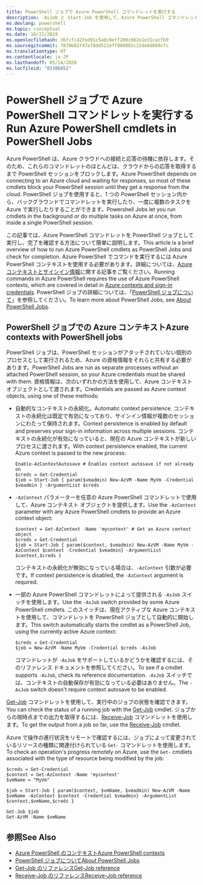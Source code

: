 ```yaml
---
title: PowerShell ジョブで Azure PowerShell コマンドレットを実行する
description: -AsJob と Start-Job を使用して、Azure PowerShell コマンドレットを並列で、またはバックグラウンド タスクとして実行する方法について説明します。
ms.devlang: powershell
ms.topic: conceptual
ms.date: 10/21/2019
ms.openlocfilehash: 36fcfc42fed91c5a0c8eff200c662e1e31cacfb9
ms.sourcegitcommit: 7839b82f47ef8dd522eff900081c22de0d089cfc
ms.translationtype: HT
ms.contentlocale: ja-JP
ms.lasthandoff: 05/14/2020
ms.locfileid: "83386852"
---
```

# <a name="run-azure-powershell-cmdlets-in-powershell-jobs"></a><span data-ttu-id="d931b-103">PowerShell ジョブで Azure PowerShell コマンドレットを実行する</span><span class="sxs-lookup"><span data-stu-id="d931b-103">Run Azure PowerShell cmdlets in PowerShell Jobs</span></span>

<span data-ttu-id="d931b-104">Azure PowerShell は、Azure クラウドへの接続と応答の待機に依存します。そのため、これらのコマンドレットのほとんどは、クラウドからの応答を取得するまで PowerShell セッションをブロックします。</span><span class="sxs-lookup"><span data-stu-id="d931b-104">Azure PowerShell depends on connecting to an Azure cloud and waiting for responses, so most of these cmdlets block your PowerShell session until they get a response from the cloud.</span></span>
<span data-ttu-id="d931b-105">PowerShell ジョブを使用すると、1 つの PowerShell セッション内から、バックグラウンドでコマンドレットを実行したり、一度に複数のタスクを Azure で実行したりすることができます。</span><span class="sxs-lookup"><span data-stu-id="d931b-105">Powershell Jobs let you run cmdlets in the background or do multiple tasks on Azure at once, from inside a single PowerShell session.</span></span>

<span data-ttu-id="d931b-106">この記事では、Azure PowerShell コマンドレットを PowerShell ジョブとして実行し、完了を確認する方法について簡単に説明します。</span><span class="sxs-lookup"><span data-stu-id="d931b-106">This article is a brief overview of how to run Azure PowerShell cmdlets as PowerShell Jobs and check for completion.</span></span> <span data-ttu-id="d931b-107">Azure PowerShell でコマンドを実行するには Azure PowerShell コンテキストを使用する必要があります。詳細については、[Azure コンテキストとサインイン情報](context-persistence.md)に関する記事をご覧ください。</span><span class="sxs-lookup"><span data-stu-id="d931b-107">Running commands in Azure PowerShell requires the use of Azure PowerShell contexts, which are covered in detail in [Azure contexts and sign-in credentials](context-persistence.md).</span></span>
<span data-ttu-id="d931b-108">PowerShell ジョブの詳細については、「[PowerShell ジョブについて](/powershell/module/microsoft.powershell.core/about/about_jobs)」を参照してください。</span><span class="sxs-lookup"><span data-stu-id="d931b-108">To learn more about PowerShell Jobs, see [About PowerShell Jobs](/powershell/module/microsoft.powershell.core/about/about_jobs).</span></span>

## <a name="azure-contexts-with-powershell-jobs"></a><span data-ttu-id="d931b-109">PowerShell ジョブでの Azure コンテキスト</span><span class="sxs-lookup"><span data-stu-id="d931b-109">Azure contexts with PowerShell jobs</span></span>

<span data-ttu-id="d931b-110">PowerShell ジョブは、PowerShell セッションがアタッチされていない個別のプロセスとして実行されるため、Azure の資格情報をそれらと共有する必要があります。</span><span class="sxs-lookup"><span data-stu-id="d931b-110">PowerShell Jobs are run as separate processes without an attached PowerShell session, so your Azure credentials must be shared with them.</span></span> <span data-ttu-id="d931b-111">資格情報は、次のいずれかの方法を使用して、Azure コンテキスト オブジェクトとして渡されます。</span><span class="sxs-lookup"><span data-stu-id="d931b-111">Credentials are passed as Azure context objects, using one of these methods:</span></span>

* <span data-ttu-id="d931b-112">自動的なコンテキストの永続化。</span><span class="sxs-lookup"><span data-stu-id="d931b-112">Automatic context persistence.</span></span> <span data-ttu-id="d931b-113">コンテキストの永続化は既定で有効になっており、サインイン情報が複数のセッションにわたって保持されます。</span><span class="sxs-lookup"><span data-stu-id="d931b-113">Context persistence is enabled by default and preserves your sign-in information across multiple sessions.</span></span> <span data-ttu-id="d931b-114">コンテキストの永続化が有効になっていると、現在の Azure コンテキストが新しいプロセスに渡されます。</span><span class="sxs-lookup"><span data-stu-id="d931b-114">With context persistence enabled, the current Azure context is passed to the new process:</span></span>

  ```azurepowershell-interactive
  Enable-AzContextAutosave # Enables context autosave if not already on
  $creds = Get-Credential
  $job = Start-Job { param($vmadmin) New-AzVM -Name MyVm -Credential $vmadmin } -ArgumentList $creds
  ```

* <span data-ttu-id="d931b-115">`-AzContext` パラメーターを任意の Azure PowerShell コマンドレットで使用して、Azure コンテキスト オブジェクトを提供します。</span><span class="sxs-lookup"><span data-stu-id="d931b-115">Use the `-AzContext` parameter with any Azure PowerShell cmdlets to provide an Azure context object:</span></span>

  ```azurepowershell-interactive
  $context = Get-AzContext -Name 'mycontext' # Get an Azure context object
  $creds = Get-Credential
  $job = Start-Job { param($context, $vmadmin) New-AzVM -Name MyVm -AzContext $context -Credential $vmadmin} -ArgumentList $context,$creds }
  ```

  <span data-ttu-id="d931b-116">コンテキストの永続化が無効になっている場合は、`-AzContext` 引数が必要です。</span><span class="sxs-lookup"><span data-stu-id="d931b-116">If context persistence is disabled, the `-AzContext` argument is required.</span></span>

* <span data-ttu-id="d931b-117">一部の Azure PowerShell コマンドレットによって提供される `-AsJob` スイッチを使用します。</span><span class="sxs-lookup"><span data-stu-id="d931b-117">Use the `-AsJob` switch provided by some Azure PowerShell cmdlets.</span></span> <span data-ttu-id="d931b-118">このスイッチは、現在アクティブな Azure コンテキストを使用して、コマンドレットを PowerShell ジョブとして自動的に開始します。</span><span class="sxs-lookup"><span data-stu-id="d931b-118">This switch automatically starts the cmdlet as a PowerShell Job, using the currently active Azure context:</span></span>

  ```azurepowershell-interactive
  $creds = Get-Credential
  $job = New-AzVM -Name MyVm -Credential $creds -AsJob
  ```

  <span data-ttu-id="d931b-119">コマンドレットが `-AsJob` をサポートしているかどうかを確認するには、そのリファレンス ドキュメントを参照してください。</span><span class="sxs-lookup"><span data-stu-id="d931b-119">To see if a cmdlet supports `-AsJob`, check its reference documentation.</span></span> <span data-ttu-id="d931b-120">`-AsJob` スイッチでは、コンテキストの自動保存が有効になっている必要はありません。</span><span class="sxs-lookup"><span data-stu-id="d931b-120">The `-AsJob` switch doesn't require context autosave to be enabled.</span></span>

<span data-ttu-id="d931b-121">[Get-Job](/powershell/module/microsoft.powershell.core/get-job) コマンドレットを使用して、実行中のジョブの状態を確認できます。</span><span class="sxs-lookup"><span data-stu-id="d931b-121">You can check the status of a running job with the [Get-Job](/powershell/module/microsoft.powershell.core/get-job) cmdlet.</span></span> <span data-ttu-id="d931b-122">ジョブからの現時点までの出力を取得するには、[Receive-Job](/powershell/module/microsoft.powershell.core/receive-job) コマンドレットを使用します。</span><span class="sxs-lookup"><span data-stu-id="d931b-122">To get the output from a job so far, use the [Receive-Job](/powershell/module/microsoft.powershell.core/receive-job) cmdlet.</span></span>

<span data-ttu-id="d931b-123">Azure で操作の進行状況をリモートで確認するには、ジョブによって変更されているリソースの種類に関連付けられている `Get-` コマンドレットを使用します。</span><span class="sxs-lookup"><span data-stu-id="d931b-123">To check an operation's progress remotely on Azure, use the `Get-` cmdlets associated with the type of resource being modified by the job:</span></span>

```azurepowershell-interactive
$creds = Get-Credential
$context = Get-AzContext -Name 'mycontext'
$vmName = "MyVm"

$job = Start-Job { param($context, $vmName, $vmadmin) New-AzVM -Name $vmName -AzContext $context -Credential $vmadmin} -ArgumentList $context,$vmName,$creds }

Get-Job $job
Get-AzVM -Name $vmName
```

## <a name="see-also"></a><span data-ttu-id="d931b-124">参照</span><span class="sxs-lookup"><span data-stu-id="d931b-124">See Also</span></span>

* [<span data-ttu-id="d931b-125">Azure PowerShell のコンテキスト</span><span class="sxs-lookup"><span data-stu-id="d931b-125">Azure PowerShell contexts</span></span>](context-persistence.md)
* [<span data-ttu-id="d931b-126">PowerShell ジョブについて</span><span class="sxs-lookup"><span data-stu-id="d931b-126">About PowerShell Jobs</span></span>](/powershell/module/microsoft.powershell.core/about/about_jobs)
* [<span data-ttu-id="d931b-127">Get-Job のリファレンス</span><span class="sxs-lookup"><span data-stu-id="d931b-127">Get-Job reference</span></span>](/powershell/module/microsoft.powershell.core/get-job)
* [<span data-ttu-id="d931b-128">Receive-Job のリファレンス</span><span class="sxs-lookup"><span data-stu-id="d931b-128">Receive-Job reference</span></span>](/powershell/module/microsoft.powershell.core/receive-job)
